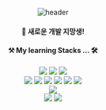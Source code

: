 <div align="center">
  
  ![header](https://capsule-render.vercel.app/api?type=waving&color=gradient&height=200&text=About_Me)
</div>

<div align="center">

  #### 🌱 새로운 개발 지망생!
  
   #### ⚒️ My learning Stacks ... 🛠️ 
   
  <div>
    
  <img src="https://img.shields.io/badge/JAVA-007396?style=for-the-badge&logo=JAVA&logoColor=white" />
  <img src="https://img.shields.io/badge/eclipseide-2C2255?style=for-the-badge&logo=eclipseide&logoColor=white"/>
  <img src="https://img.shields.io/badge/spring-6DB33F?style=for-the-badge&logo=spring&logoColor=white"/>
  </div>

  <div>
    
  <img src="https://img.shields.io/badge/HTML5-E34F26?style=for-the-badge&logo=HTML5&logoColor=white" />
  <img src="https://img.shields.io/badge/JavaScript-F7DF1E?style=for-the-badge&logo=JavaScript&logoColor=white" />
  <img src="https://img.shields.io/badge/CSS3-1572B6?style=for-the-badge&logo=CSS3&logoColor=white" />
  <img src="https://img.shields.io/badge/jQuery-0769AD?style=for-the-badge&logo=jQuery&logoColor=white" />
  <img src="https://img.shields.io/badge/bootstrap-7952B3?style=for-the-badge&logo=bootstrap&logoColor=white" />
  <img src="https://img.shields.io/badge/visualstudiocode-007ACC?style=for-the-badge&logo=visualstudiocode&logoColor=white"/>


  </div>
  
  <div>
  <img src="https://img.shields.io/badge/mysql-4479A1?style=for-the-badge&logo=mysql&logoColor=white"/>  
  </div>

  <div>
  <img src="https://img.shields.io/badge/Python-3776AB?style=for-the-badge&logo=Python&logoColor=white"/>
  <img src="https://img.shields.io/badge/pycharm-000000?style=for-the-badge&logo=pycharm&logoColor=white"/>

  </div>


</div>


